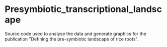 # Presymbiotic_transcriptional_landscape
Source code used to analyse the data and generate graphics for the publication "Defining the pre-symbiotic landscape of rice roots".
